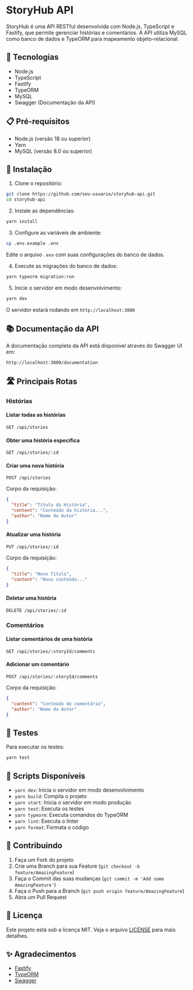 # StoryHub API

StoryHub é uma API RESTful desenvolvida com Node.js, TypeScript e Fastify, que permite gerenciar histórias e comentários. A API utiliza MySQL como banco de dados e TypeORM para mapeamento objeto-relacional.

## 🚀 Tecnologias

- Node.js
- TypeScript
- Fastify
- TypeORM
- MySQL
- Swagger (Documentação da API)

## 📋 Pré-requisitos

- Node.js (versão 18 ou superior)
- Yarn
- MySQL (versão 8.0 ou superior)

## 🔧 Instalação

1. Clone o repositório:
```bash
git clone https://github.com/seu-usuario/storyhub-api.git
cd storyhub-api
```

2. Instale as dependências:
```bash
yarn install
```

3. Configure as variáveis de ambiente:
```bash
cp .env.example .env
```
Edite o arquivo `.env` com suas configurações do banco de dados.

4. Execute as migrações do banco de dados:
```bash
yarn typeorm migration:run
```

5. Inicie o servidor em modo desenvolvimento:
```bash
yarn dev
```

O servidor estará rodando em `http://localhost:3000`

## 📚 Documentação da API

A documentação completa da API está disponível através do Swagger UI em:
```
http://localhost:3000/documentation
```

## 🛣️ Principais Rotas

### Histórias

#### Listar todas as histórias
```http
GET /api/stories
```

#### Obter uma história específica
```http
GET /api/stories/:id
```

#### Criar uma nova história
```http
POST /api/stories
```
Corpo da requisição:
```json
{
  "title": "Título da História",
  "content": "Conteúdo da história...",
  "author": "Nome do Autor"
}
```

#### Atualizar uma história
```http
PUT /api/stories/:id
```
Corpo da requisição:
```json
{
  "title": "Novo Título",
  "content": "Novo conteúdo..."
}
```

#### Deletar uma história
```http
DELETE /api/stories/:id
```

### Comentários

#### Listar comentários de uma história
```http
GET /api/stories/:storyId/comments
```

#### Adicionar um comentário
```http
POST /api/stories/:storyId/comments
```
Corpo da requisição:
```json
{
  "content": "Conteúdo do comentário",
  "author": "Nome do Autor"
}
```

## 🧪 Testes

Para executar os testes:
```bash
yarn test
```

## 📝 Scripts Disponíveis

- `yarn dev`: Inicia o servidor em modo desenvolvimento
- `yarn build`: Compila o projeto
- `yarn start`: Inicia o servidor em modo produção
- `yarn test`: Executa os testes
- `yarn typeorm`: Executa comandos do TypeORM
- `yarn lint`: Executa o linter
- `yarn format`: Formata o código

## 🤝 Contribuindo

1. Faça um Fork do projeto
2. Crie uma Branch para sua Feature (`git checkout -b feature/AmazingFeature`)
3. Faça o Commit das suas mudanças (`git commit -m 'Add some AmazingFeature'`)
4. Faça o Push para a Branch (`git push origin feature/AmazingFeature`)
5. Abra um Pull Request

## 📄 Licença

Este projeto está sob a licença MIT. Veja o arquivo [LICENSE](LICENSE) para mais detalhes.

## ✨ Agradecimentos

- [Fastify](https://www.fastify.io/)
- [TypeORM](https://typeorm.io/)
- [Swagger](https://swagger.io/)
